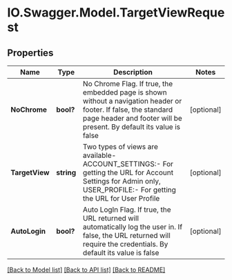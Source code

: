 # IO.Swagger.Model.TargetViewRequest
## Properties

Name | Type | Description | Notes
------------ | ------------- | ------------- | -------------
**NoChrome** | **bool?** | No Chrome Flag. If true, the embedded page is shown without a navigation header or footer. If false, the standard page header and footer will be present. By default its value is false | [optional] 
**TargetView** | **string** | Two types of views are available- ACCOUNT_SETTINGS:- For getting the URL for Account Settings for Admin only, USER_PROFILE:- For getting the URL for User Profile | [optional] 
**AutoLogin** | **bool?** | Auto LogIn Flag. If true, the URL returned will automatically log the user in. If false, the URL returned will require the credentials. By default its value is false | [optional] 

[[Back to Model list]](../README.md#documentation-for-models) [[Back to API list]](../README.md#documentation-for-api-endpoints) [[Back to README]](../README.md)

